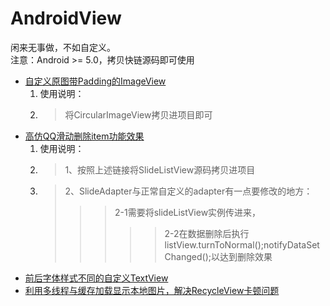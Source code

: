 # AndroidView



闲来无事做，不如自定义。
</br>
注意：Android >= 5.0，拷贝快链源码即可使用
<ul>
	<li>
		<a href="https://github.com/jiarWang/AndroidView/blob/master/MyCircleImgView/app/src/main/java/com/student0/www/mycircleimgview/CircularImageView.java">自定义原图带Padding的ImageView</a>
		<ol>
		<li>使用说明：</li>
		<li><blockquote>将CircularImageView拷贝进项目即可</li>
	</ol>
</li>
	<li><a href="https://github.com/jiarWang/AndroidView/blob/master/SlideListView_4_28/app/src/main/java/com/student0/www/slidelistview_4_28/SlideListView.java">高仿QQ滑动删除item功能效果</a>
		<ol>
			<li>使用说明：</li>
			<li><blockquote>1、按照上述链接将SlideListView源码拷贝进项目</li>
			<li><blockquote>2、SlideAdapter与正常自定义的adapter有一点要修改的地方：
				<br/><blockquote><blockquote>2-1需要将slideListView实例传进来， 
				<br/><blockquote><blockquote>2-2在数据删除后执行listView.turnToNormal();notifyDataSetChanged();以达到删除效果</li>
</ol></li>
	<li><a href="https://github.com/jiarWang/AndroidView/tree/master/DiffSizeTextView">前后字体样式不同的自定义TextView</a></li>
	<li><a href="https://github.com/jiarWang/AndroidView/tree/master/LocalImage">利用多线程与缓存加载显示本地图片，解决RecycleView卡顿问题</a></li>
	</ul>
